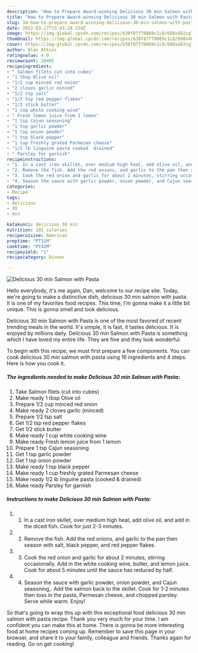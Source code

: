 ```yaml
---
description: "How to Prepare Award-winning Delicious 30 min Salmon with Pasta"
title: "How to Prepare Award-winning Delicious 30 min Salmon with Pasta"
slug: 34-how-to-prepare-award-winning-delicious-30-min-salmon-with-pasta
date: 2022-03-17T13:43:29.254Z
image: https://img-global.cpcdn.com/recipes/b38f87f70069c1c8/680x482cq70/delicious-30-min-salmon-with-pasta-recipe-main-photo.jpg
thumbnail: https://img-global.cpcdn.com/recipes/b38f87f70069c1c8/680x482cq70/delicious-30-min-salmon-with-pasta-recipe-main-photo.jpg
cover: https://img-global.cpcdn.com/recipes/b38f87f70069c1c8/680x482cq70/delicious-30-min-salmon-with-pasta-recipe-main-photo.jpg
author: Alan Atkins
ratingvalue: 4.9
reviewcount: 28405
recipeingredient:
- " Salmon filets cut into cubes"
- "1 tbsp Olive oil"
- "1/2 cup minced red onion"
- "2 cloves garlic minced"
- "1/2 tsp salt"
- "1/2 tsp red pepper flakes"
- "1/2 stick butter"
- "1 cup white cooking wine"
- " Fresh lemon juice from 1 lemon"
- "1 tsp Cajun seasoning"
- "1 tsp garlic powder"
- "1 tsp onion powder"
- "1 tsp black pepper"
- "1 cup freshly grated Parmesan cheese"
- "1/2 lb linguine pasta cooked  drained"
- " Parsley for garnish"
recipeinstructions:
- "1. In a cast iron skillet, over medium high heat, add olive oil, and add in the diced fish. Cook for just 2-3 minutes."
- "2. Remove the fish. Add the red onions, and garlic to the pan then season with salt, black pepper, and red pepper flakes."
- "3. Cook the red onion and garlic for about 2 minutes, stirring occasionally. Add in the white cooking wine, butter, and lemon juice. Cook for about 5 minutes until the sauce has reduced by half."
- "4. Season the sauce with garlic powder, onion powder, and Cajun seasoning,. Add the salmon back to the skillet. Cook for 1-2 minutes then toss in the pasta, Parmesan cheese, and chopped parsley. Serve while warm. Enjoy!"
categories:
- Recipe
tags:
- delicious
- 30
- min

katakunci: delicious 30 min 
nutrition: 101 calories
recipecuisine: American
preptime: "PT31M"
cooktime: "PT42M"
recipeyield: "1"
recipecategory: Dinner

---
```



![Delicious 30 min Salmon with Pasta](https://img-global.cpcdn.com/recipes/b38f87f70069c1c8/680x482cq70/delicious-30-min-salmon-with-pasta-recipe-main-photo.jpg)

Hello everybody, it's me again, Dan, welcome to our recipe site. Today, we're going to make a distinctive dish, delicious 30 min salmon with pasta. It is one of my favorites food recipes. This time, I'm gonna make it a little bit unique. This is gonna smell and look delicious.



Delicious 30 min Salmon with Pasta is one of the most favored of recent trending meals in the world. It's simple, it is fast, it tastes delicious. It is enjoyed by millions daily. Delicious 30 min Salmon with Pasta is something which I have loved my entire life. They are fine and they look wonderful.


To begin with this recipe, we must first prepare a few components. You can cook delicious 30 min salmon with pasta using 16 ingredients and 4 steps. Here is how you cook it.

<!--inarticleads1-->

##### The ingredients needed to make Delicious 30 min Salmon with Pasta:

1. Take  Salmon filets (cut into cubes)
1. Make ready 1 tbsp Olive oil
1. Prepare 1/2 cup minced red onion
1. Make ready 2 cloves garlic (minced)
1. Prepare 1/2 tsp salt
1. Get 1/2 tsp red pepper flakes
1. Get 1/2 stick butter
1. Make ready 1 cup white cooking wine
1. Make ready  Fresh lemon juice from 1 lemon
1. Prepare 1 tsp Cajun seasoning
1. Get 1 tsp garlic powder
1. Get 1 tsp onion powder
1. Make ready 1 tsp black pepper
1. Make ready 1 cup freshly grated Parmesan cheese
1. Make ready 1/2 lb linguine pasta (cooked &amp; drained)
1. Make ready  Parsley for garnish




<!--inarticleads2-->

##### Instructions to make Delicious 30 min Salmon with Pasta:

1. 1. In a cast iron skillet, over medium high heat, add olive oil, and add in the diced fish. Cook for just 2-3 minutes.
1. 2. Remove the fish. Add the red onions, and garlic to the pan then season with salt, black pepper, and red pepper flakes.
1. 3. Cook the red onion and garlic for about 2 minutes, stirring occasionally. Add in the white cooking wine, butter, and lemon juice. Cook for about 5 minutes until the sauce has reduced by half.
1. 4. Season the sauce with garlic powder, onion powder, and Cajun seasoning,. Add the salmon back to the skillet. Cook for 1-2 minutes then toss in the pasta, Parmesan cheese, and chopped parsley. Serve while warm. Enjoy!




So that's going to wrap this up with this exceptional food delicious 30 min salmon with pasta recipe. Thank you very much for your time. I am confident you can make this at home. There is gonna be more interesting food at home recipes coming up. Remember to save this page in your browser, and share it to your family, colleague and friends. Thanks again for reading. Go on get cooking!
